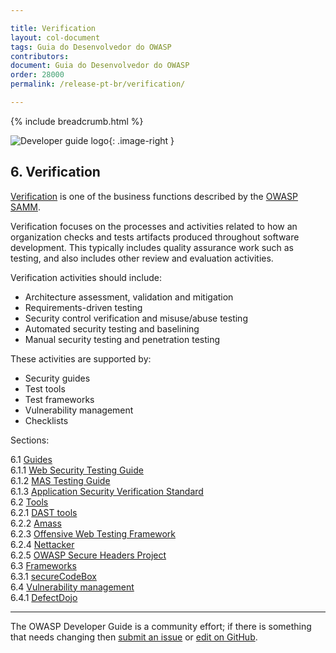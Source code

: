 ```yaml
---

title: Verification
layout: col-document
tags: Guia do Desenvolvedor do OWASP
contributors:
document: Guia do Desenvolvedor do OWASP
order: 28000
permalink: /release-pt-br/verification/

---
```


{% include breadcrumb.html %}

<style type="text/css">
.image-right {
  height: 180px;
  display: block;
  margin-left: auto;
  margin-right: auto;
  float: right;
}
</style>

![Developer guide logo](../../assets/images/dg_logo.png "OWASP Developer Guide"){: .image-right }

## 6. Verification

[Verification][sammv] is one of the business functions described by the [OWASP SAMM][samm].

Verification focuses on the processes and activities related to how an organization checks
and tests artifacts produced throughout software development.
This typically includes quality assurance work such as testing, and also includes other review and evaluation activities.

Verification activities should include:

* Architecture assessment, validation and mitigation
* Requirements-driven testing
* Security control verification and misuse/abuse testing
* Automated security testing and baselining
* Manual security testing and penetration testing

These activities are supported by:

* Security guides
* Test tools
* Test frameworks
* Vulnerability management
* Checklists

Sections:

6.1 [Guides](01-guides/toc.md)  
6.1.1 [Web Security Testing Guide](01-guides/01-wstg.md)  
6.1.2 [MAS Testing Guide](01-guides/02-mastg.md)  
6.1.3 [Application Security Verification Standard](01-guides/03-asvs.md)  
6.2 [Tools](02-tools/toc.md)  
6.2.1 [DAST tools](02-tools/01-dast.md)  
6.2.2 [Amass](02-tools/02-amass.md)  
6.2.3 [Offensive Web Testing Framework](02-tools/03-owtf.md)  
6.2.4 [Nettacker](02-tools/04-nettacker.md)  
6.2.5 [OWASP Secure Headers Project](02-tools/05-secure-headers.md)  
6.3 [Frameworks](03-frameworks/toc.md)  
6.3.1 [secureCodeBox](03-frameworks/01-secure-codebox.md)  
6.4 [Vulnerability management](04-vulnerability-management/toc.md)  
6.4.1 [DefectDojo](04-vulnerability-management/01-defectdojo.md)  

----

The OWASP Developer Guide is a community effort; if there is something that needs changing
then [submit an issue][issue0800] or [edit on GitHub][edit0800].

[edit0800]: https://github.com/OWASP/www-project-developer-guide/blob/main/draft/08-verification/toc.md
[issue0800]: https://github.com/OWASP/www-project-developer-guide/issues/new?labels=enhancement&template=request.md&title=Update:%2008-verification/00-toc
[samm]: https://owaspsamm.org/about/
[sammv]: https://owaspsamm.org/model/verification/
